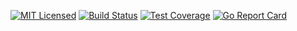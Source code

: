 [![MIT Licensed](https://img.shields.io/github/license/go-ap/storage.svg)](https://raw.githubusercontent.com/go-ap/storage/master/LICENSE)
[![Build Status](https://builds.sr.ht/~mariusor/storage.svg)](https://builds.sr.ht/~mariusor/storage)
[![Test Coverage](https://codecov.io/gh/go-ap/storage/branch/master/graph/badge.svg)](https://codecov.io/gh/go-ap/storage)
[![Go Report Card](https://goreportcard.com/badge/github.com/go-ap/storage)](https://goreportcard.com/report/github.com/go-ap/storage)
<!--[![Codacy Badge](https://api.codacy.com/project/badge/Grade/29664f7ae6c643bca76700143e912cd3)](https://www.codacy.com/app/go-ap/storage/dashboard)-->
